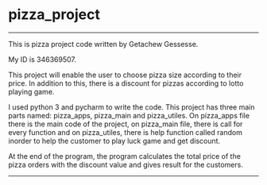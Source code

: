 # pizza_project
*****************************************************************

This is pizza project code written by Getachew Gessesse.

My ID is 346369507.

This project will enable the user to choose pizza size according to their
price. In addition to this, there is a discount for pizzas according to lotto
playing game.

I used python 3 and pycharm to write the code.
This project has three main parts named: pizza_apps, pizza_main and pizza_utiles.
On pizza_apps file there is the main code of the project, on pizza_main file,
there is call for every function and on pizza_utiles, there is help function 
called random inorder to help the customer to play luck game and get discount.

At the end of the program, the program calculates the total price of the pizza
orders with the discount value and gives result for the customers.

*****************************************************************